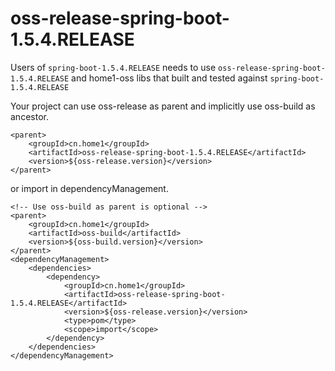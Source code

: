 
# oss-release-spring-boot-1.5.4.RELEASE

Users of `spring-boot-1.5.4.RELEASE` needs to use `oss-release-spring-boot-1.5.4.RELEASE` 
and home1-oss libs that built and tested against `spring-boot-1.5.4.RELEASE`


Your project can use oss-release as parent and implicitly use oss-build as ancestor.

    <parent>
        <groupId>cn.home1</groupId>
        <artifactId>oss-release-spring-boot-1.5.4.RELEASE</artifactId>
        <version>${oss-release.version}</version>
    </parent>

or import in dependencyManagement.

    <!-- Use oss-build as parent is optional -->
    <parent>
        <groupId>cn.home1</groupId>
        <artifactId>oss-build</artifactId>
        <version>${oss-build.version}</version>
    </parent>
    <dependencyManagement>
        <dependencies>
            <dependency>
                <groupId>cn.home1</groupId>
                <artifactId>oss-release-spring-boot-1.5.4.RELEASE</artifactId>
                <version>${oss-release.version}</version>
                <type>pom</type>
                <scope>import</scope>
            </dependency>
        </dependencies>
    </dependencyManagement>
